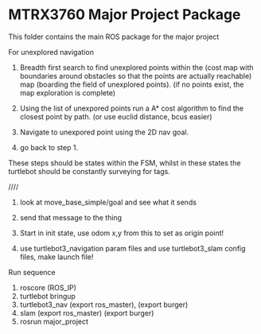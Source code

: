 # MTRX3760 Major Project Package
This folder contains the main ROS package for the major project  

For unexplored navigation
1) Breadth first search to find unexplored points 
within the (cost map with boundaries around obstacles so that the points are actually reachable) map (boarding the field of unexplored points). (if no points exist, the map exploration is complete)

2) Using the list of unexpored points run a A* cost algorithm to find the closest point by path.  (or use euclid distance, bcus easier)

3) Navigate to unexpored point using the 2D nav goal.

4) go back to step 1.

These steps should be states within the FSM, whilst in these states the turtlebot should be constantly surveying for tags. 



////


1) look at move_base_simple/goal and see what it sends
2) send that message to the thing

3) Start in init state, use odom x,y from this to set as origin point!

4) use turtlebot3_navigation param files and use turtlebot3_slam config files, make launch file!

Run sequence
1. roscore (ROS_IP)
2. turtlebot bringup
3. turtlebot3_nav (export ros_master), (export burger)
4. slam (export ros_master) (export burger)
5. rosrun major_project


